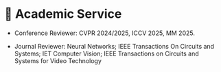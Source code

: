 # 🪪 Academic Service
- Conference Reviewer: CVPR 2024/2025, ICCV 2025, MM 2025.

- Journal Reviewer:
Neural Networks;
IEEE Transactions On Circuits and Systems;
IET Computer Vision;
IEEE Transactions on Circuits and Systems for Video Technology